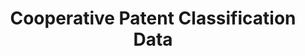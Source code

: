 ---
bigquery: https://console.cloud.google.com/bigquery?p=patents-public-data&d=cpc&page=dataset
citation: '“Cooperative Patent Classification” by the EPO and USPTO, for public use. '
contributors: EPO, USPTO
cost: None
description: Cooperative Patent Classification Data contains the scheme and definitions
  of the Cooperative Patent Classification system for classifying patent documents.
  The CPC is the result of a partnership between the EPO and the USPTO in their joint
  effort to develop a common, internationally compatible classification system for
  technical documents, in particular patent publications, which will be used by both
  offices in the patent granting process
documentation: https://www.cooperativepatentclassification.org/cpcSchemeAndDefinitions
last_edit: 04/08/2022, 15:47:15
location: https://www.cooperativepatentclassification.org/index
maintained_by: USPTO, EPO
schema_fields:
- level
- status
- synonyms
- ipc_concordant
- symbol
- definition
- title_part
- parents
- titlePart
- limitingReferences
- breakdown_code
- titleFull
- applicationReferences
- dateRevised
- informativeReferences
- childGroups
- ipcConcordant
- not_allocatable
- limiting_references
- glossary
- residualReferences
- residual_references
- sizeCache
- informative_references
- children
- breakdownCode
- title_full
- date_revised
- child_groups
- application_references
- notAllocatable
- additional_only
shortname: cooperative_patent_classification
tags:
- patents
- science
title: Cooperative Patent Classification Data
uuid: 984374a7-16e9-4b35-9445-458daceb01bf
---